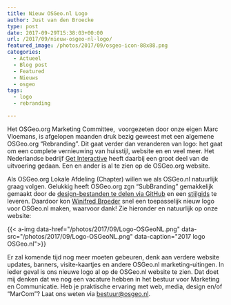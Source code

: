 ```yaml
---
title: Nieuw OSGeo.nl Logo
author: Just van den Broecke
type: post
date: 2017-09-29T15:38:03+00:00
url: /2017/09/nieuw-osgeo-nl-logo/
featured_image: /photos/2017/09/osgeo-icon-88x88.png
categories:
  - Actueel
  - Blog post
  - Featured
  - Nieuws
  - osgeo
tags:
  - logo
  - rebranding

---
```

Het OSGeo.org Marketing Committee,  voorgezeten door onze eigen Marc Vloemans, is afgelopen maanden druk bezig geweest met een algemene OSGeo.org &#8220;Rebranding&#8221;. Dit gaat verder dan veranderen van logo: het gaat om een complete vernieuwing van huisstijl, website en en veel meer. Het Nederlandse bedrijf [Get Interactive][1] heeft daarbij een groot deel van de uitvoering gedaan. Een en ander is al te zien op de OSGeo.org website.

Als OSGeo.org Lokale Afdeling (Chapter) willen we als OSGeo.nl natuurlijk graag volgen. Gelukkig heeft OSGeo.org zgn &#8220;SubBranding&#8221; gemakkelijk gemaakt door de [design-bestanden te delen via GitHub][2] en een [stijlgids][3] te leveren. Daardoor kon [Winifred Broeder][4] snel een toepasselijk nieuw logo voor OSGeo.nl maken, waarvoor dank! Zie hieronder en natuurlijk op onze website:

<!--
<div id="attachment_1633" style="width: 408px" class="wp-caption alignnone">
  <a href="/photos/2017/09/Logo-OSGeoNL.png"><img aria-describedby="caption-attachment-1633" loading="lazy" class="size-full wp-image-1633" src="/photos/2017/09/Logo-OSGeoNL.png" alt="" width="398" height="114" srcset="/photos/2017/09/Logo-OSGeoNL.png 398w, /photos/2017/09/Logo-OSGeoNL-300x86.png 300w, /photos/2017/09/Logo-OSGeoNL-150x43.png 150w" sizes="(max-width: 398px) 100vw, 398px" /></a>
  
  <p id="caption-attachment-1633" class="wp-caption-text">
    2017 logo OSGeo.nl
  </p>
</div>
-->

{{< a-img data-href="/photos/2017/09/Logo-OSGeoNL.png" data-src="/photos/2017/09/Logo-OSGeoNL.png" data-caption="2017 logo OSGeo.nl">}}

Er zal komende tijd nog meer moeten gebeuren, denk aan verdere website updates, banners, visite-kaartjes en andere OSGeo.nl marketing-uitingen. In ieder geval is ons nieuwe logo al op de OSGeo.nl website te zien. Dat doet mij denken dat we nog een vacature hebben in het bestuur voor Marketing en Communicatie. Heb je praktische ervaring met web, media, design en/of &#8220;MarCom&#8221;? Laat ons weten via <bestuur@osgeo.nl>.

 [1]: https://www.getinteractive.nl/
 [2]: https://github.com/OSGeo/osgeo/tree/master/marketing/branding
 [3]: https://github.com/OSGeo/osgeo/blob/master/marketing/branding/styleguide-osgeo.pdf
 [4]: http://landkaartje.nl/
